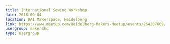 ```yaml
---
title: International Sewing Workshop
date: 2018-09-04
location: DAI Makerspace, Heidelberg
link: https://www.meetup.com/Heidelberg-Makers-Meetup/events/254207669/
usergroup: makershd
type: usergroup
---
```

